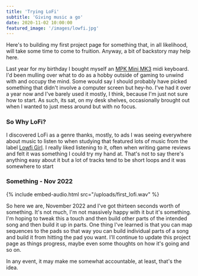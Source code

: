 ```yaml
---
title: 'Trying LoFi'
subtitle: 'Giving music a go'
date: 2020-11-02 10:00:00
featured_image: '/images/lowfi.jpg'
---
```

Here's to building my first project page for something that, in all likelihood, will take some time to come to fruition. Anyway, a bit of backstory may help here.

Last year for my birthday I bought myself an [MPK Mini MK3](https://www.akaipro.com/mpk-mini-mk3) midi keyboard. I'd been mulling over what to do as a hobby outside of gaming to unwind with and occupy the mind. Some would say I should probably have picked something that didn't involve a computer screen but hey-ho. I've had it over a year now and I've barely used it mostly, I think, because I'm just not sure how to start. As such, its sat, on my desk shelves, occasionally brought out when I wanted to just mess around but with no focus.

### So Why LoFi?

I discovered LoFi as a genre thanks, mostly, to ads I was seeing everywhere about music to listen to when studying that featured lots of music from the label [Lowfi Girl](https://www.youtube.com/@LofiGirl). I really liked listening to it, often when writing game reviews and felt it was something I could try my hand at. That's not to say there's anything easy about it but a lot of tracks tend to be short loops and it was somewhere to start

### Something - Nov 2022

{% include embed-audio.html src="/uploads/first_lofi.wav" %}

So here we are, November 2022 and I've got thirteen seconds worth of something. It's not much, I'm not massively happy with it but it's something. I'm hoping to tweak this a touch and then build other parts of the intended song and then build it up in parts. One thing I've learned is that you can map sequences to the pads so that way you can build individual parts of a song and build it from hitting the pad you want. I'll continue to update this project page as things progress, maybe even some thoughts on how it's going and so on.

In any event, it may make me somewhat accountable, at least, that's the idea.
